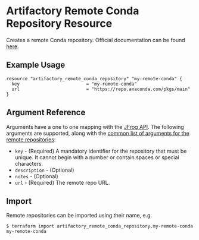 # Artifactory Remote Conda Repository Resource

Creates a remote Conda repository.
Official documentation can be found [here](https://www.jfrog.com/confluence/display/JFROG/Conda+Repositories).


## Example Usage

```hcl
resource "artifactory_remote_conda_repository" "my-remote-conda" {
  key                         = "my-remote-conda"
  url                         = "https://repo.anaconda.com/pkgs/main"
}
```

## Argument Reference

Arguments have a one to one mapping with the [JFrog API](https://www.jfrog.com/confluence/display/RTF/Repository+Configuration+JSON).
The following arguments are supported, along with the [common list of arguments for the remote repositories](remote.md):

* `key` - (Required) A mandatory identifier for the repository that must be unique. It cannot begin with a number or
  contain spaces or special characters.
* `description` - (Optional)
* `notes` - (Optional)
* `url` - (Required) The remote repo URL.



## Import

Remote repositories can be imported using their name, e.g.
```
$ terraform import artifactory_remote_conda_repository.my-remote-conda my-remote-conda
```